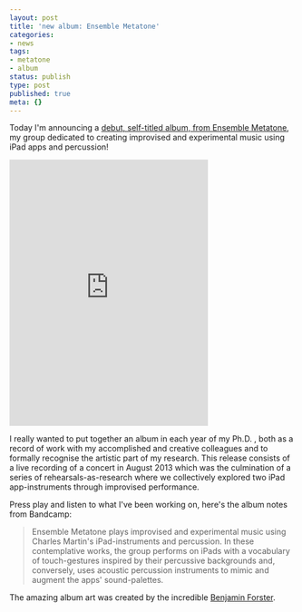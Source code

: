 ```yaml
---
layout: post
title: 'new album: Ensemble Metatone'
categories:
- news
tags:
- metatone
- album
status: publish
type: post
published: true
meta: {}
---
```


Today I'm announcing a [debut, self-titled album, from Ensemble Metatone](http://charlesmartin.bandcamp.com/album/ensemble-metatone), my group dedicated to creating improvised and experimental music using iPad apps and percussion!

<iframe style="border: 0; width: 350px; height: 470px;" src="https://bandcamp.com/EmbeddedPlayer/album=4114333264/size=large/bgcol=ffffff/linkcol=0687f5/tracklist=false/transparent=true/" seamless><a href="http://charlesmartin.bandcamp.com/album/ensemble-metatone">Ensemble Metatone by Ensemble Metatone</a></iframe>

I really wanted to put together an album in each year of my Ph.D. , both as a record of work with my accomplished and creative colleagues and to formally recognise the artistic part of my research. This release consists of a live recording of a concert in August 2013 which was the culmination of a series of rehearsals-as-research where we collectively explored two iPad app-instruments through improvised performance.

Press play and listen to what I've been working on, here's the album notes from Bandcamp:

>Ensemble Metatone plays improvised and experimental music using Charles Martin's iPad-instruments and percussion. In these contemplative works, the group performs on iPads with a vocabulary of touch-gestures inspired by their percussive backgrounds and, conversely, uses acoustic percussion instruments to mimic and augment the apps' sound-palettes.

The amazing album art was created by the incredible 
[Benjamin Forster](http://emptybook.net).
